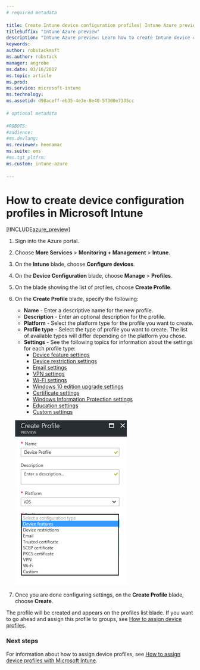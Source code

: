 ```yaml
---
# required metadata

title: Create Intune device configuration profiles| Intune Azure preview
titleSuffix: "Intune Azure preview"
description: "Intune Azure preview: Learn how to create Intune device configuration profiles."
keywords:
author: robstackmsft
ms.author: robstack
manager: angrobe
ms.date: 03/16/2017
ms.topic: article
ms.prod:
ms.service: microsoft-intune
ms.technology:
ms.assetid: d98aceff-eb35-4e3e-8e40-5f300e7335cc

# optional metadata

#ROBOTS:
#audience:
#ms.devlang:
ms.reviewer: heenamac
ms.suite: ems
#ms.tgt_pltfrm:
ms.custom: intune-azure

---
```


# How to create device configuration profiles in Microsoft Intune

[!INCLUDE[azure_preview](../includes/azure_preview.md)]


1. Sign into the Azure portal.
2. Choose **More Services** > **Monitoring + Management** > **Intune**.
3. On the **Intune** blade, choose **Configure devices**.
2. On the **Device Configuration** blade, choose **Manage** > **Profiles**.
2. On the blade showing the list of profiles, choose **Create Profile**.
3. On the **Create Profile** blade, specify the following:
	- **Name** - Enter a descriptive name for the new profile.
	- **Description** -  Enter an optional description for the profile.
	- **Platform** -  Select the platform type for the profile you want to create.
	- **Profile type** - Select the type of profile you want to create. The list of available types will differ depending on the platform you chose.
	- **Settings** - See the following topics for information about the settings for each profile type:
		-  [Device feature settings](how-to-configure-device-features.md)
		-  [Device restriction settings](how-to-configure-device-restrictions.md)
		-  [Email settings](how-to-configure-email-settings.md)
		-  [VPN settings](how-to-configure-vpn-settings.md)
		-  [Wi-Fi settings](how-to-configure-wi-fi-settings.md)
		-  [Windows 10 edition upgrade settings](how-to-configure-windows-10-edition-upgrade.md)
		-  [Certificate settings](how-to-configure-certificates.md)
		-  [Windows Information Protection settings](how-to-configure-windows-information-protection.md)
		-  [Education settings](how-to-configure-education-settings.md)
		-  [Custom settings](how-to-configure-custom-settings.md)

	![Create device profile](./media/create-device-profile.png)
4. Once you are done configuring settings, on the **Create Profile** blade, choose **Create**.

The profile will be created and appears on the profiles list blade.
If you want to go ahead and assign this profile to groups, see [How to assign device profiles](how-to-assign-device-profiles.md).


### Next steps
For information about how to assign device profiles, see [How to assign device profiles with Microsoft Intune](how-to-assign-device-profiles.md).
